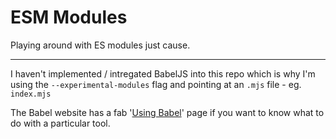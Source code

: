 # ESM Modules

Playing around with ES modules just cause.

---

I haven't implemented / intregated BabelJS into this repo which is why I'm using the `--experimental-modules` flag and pointing at an `.mjs` file - eg. `index.mjs`

The Babel website has a fab '[Using Babel](https://babeljs.io/setup)' page if you want to know what to do with a particular tool.
